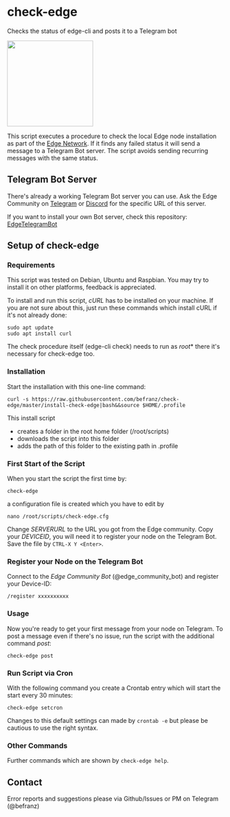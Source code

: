 # check-edge
 Checks the status of edge-cli and posts it to a Telegram bot

<img src="https://github.com/befranz/check-edge/blob/master/img/edgebot_img.jpeg" width="200">

This script executes a procedure to check the local Edge node installation as part of the [Edge Network](https://edge.network/en/). If it finds any failed status it will send a message to a Telegram Bot server. The script avoids sending recurring messages with the same status.

## Telegram Bot Server
There's already a working Telegram Bot server you can use. Ask the Edge Community on [Telegram](https://t.me/edgenetwork) or [Discord](https://discord.gg/GmaxgsK) for the specific URL of this server.

If you want to install your own Bot server, check this repository: [EdgeTelegramBot](https://github.com/maxxar92/EdgeTelegramBot)

## Setup of check-edge

### Requirements
This script was tested on Debian, Ubuntu and Raspbian. You may try to install it on other platforms, feedback is appreciated.

To install and run this script, *cURL* has to be installed on your machine. If you are not sure about this, just run these commands which install cURL if it's not already done:

```
sudo apt update
sudo apt install curl
```

The check procedure itself (edge-cli check) needs to run as *root** there it's necessary for check-edge too.

### Installation
Start the installation with this one-line command:

```
curl -s https://raw.githubusercontent.com/befranz/check-edge/master/install-check-edge|bash&&source $HOME/.profile
```

This install script
- creates a folder in the root home folder (/root/scripts)
- downloads the script into this folder
- adds the path of this folder to the existing path in .profile

### First Start of the Script
When you start the script the first time by:

```
check-edge
```

a configuration file is created which you have to edit by

```
nano /root/scripts/check-edge.cfg
```

Change *SERVERURL* to the URL you got from the Edge community.
Copy your *DEVICEID*, you will need it to register your node on the Telegram Bot.
Save the file by `CTRL-X Y <Enter>`.

### Register your Node on the Telegram Bot
Connect to the *Edge Community Bot* (@edge_community_bot) and register your Device-ID:

```
/register xxxxxxxxxx
```

### Usage
Now you're ready to get your first message from your node on Telegram. To post a message even if there's no issue, run the script with the additional command *post*:

```
check-edge post
```

### Run Script via Cron
With the following command you create a Crontab entry which will start the start every 30 minutes:

```
check-edge setcron
```

Changes to this default settings can made by `crontab -e` but please be cautious to use the right syntax.

### Other Commands
Further commands which are shown by `check-edge help`.

## Contact
Error reports and suggestions please via Github/Issues or PM on Telegram (@befranz)

